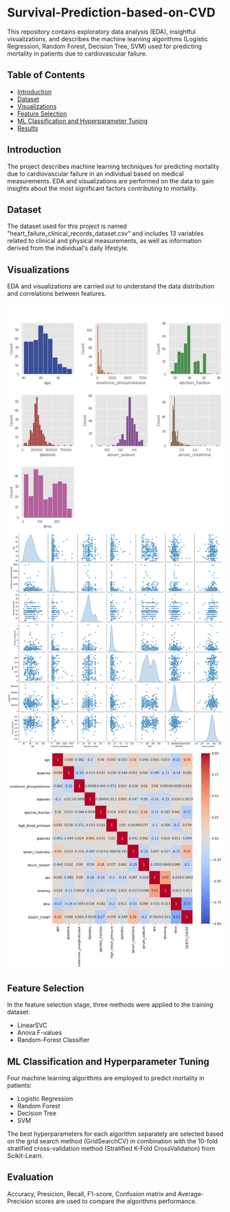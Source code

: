 # Survival-Prediction-based-on-CVD

This repository contains exploratory data analysis (EDA), insightful visualizations, and describes the machine learning algorithms (Logistic Regression, Random Forest, Decision Tree, SVM) used for predicting mortality in patients due to cardiovascular failure.

## Table of Contents
- [Introduction](#introduction)
- [Dataset](#dataset)
- [Visualizations](#visualizations)
- [Feature Selection](#feature-selection)
- [ML Classification and Hyperparameter Tuning](#ML-classification-&-hyperparameter-tuning)
- [Results](#results)

## Introduction
The project describes machine learning techniques for predicting mortality due to cardiovascular failure in an individual based on medical measurements. EDA and visualizations are performed on the data to gain insights about the most significant factors contributing to mortality.

## Dataset
The dataset used for this project is named "heart_failure_clinical_records_dataset.csv" and includes 13 variables related to clinical and physical measurements, as well as information derived from the individual's daily lifestyle.

## Visualizations
EDA and visualizations are carried out to understand the data distribution and correlations between features.

![alt text](./visualizations/Histograms.png)
![alt text](./visualizations/Pairplots.png)
![alt text](./visualizations/Heatmap.png)

## Feature Selection
In the feature selection stage, three methods were applied to the training dataset:
* LinearSVC
* Anova F-values
* Random-Forest Classifier

## ML Classification and Hyperparameter Tuning
Four machine learning algorithms are employed to predict mortality in patients:
* Logistic Regression
* Random Forest
* Decision Tree
* SVM

The best hyperparameters for each algorithm separately are selected based on the grid search method (GridSearchCV) in combination with the 10-fold stratified cross-validation method (Stratified K-Fold CrossValidation) from Scikit-Learn.

## Evaluation
Accuracy, Presicion, Recall, F1-score, Confusion matrix and Average-Precision scores are used to compare the algorithms performance.
